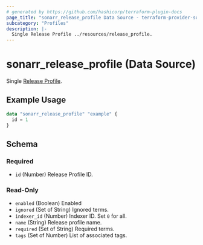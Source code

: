 ```yaml
---
# generated by https://github.com/hashicorp/terraform-plugin-docs
page_title: "sonarr_release_profile Data Source - terraform-provider-sonarr"
subcategory: "Profiles"
description: |-
  Single Release Profile ../resources/release_profile.
---
```


# sonarr_release_profile (Data Source)

[subcategory:Profiles]: #
Single [Release Profile](../resources/release_profile).

## Example Usage

```terraform
data "sonarr_release_profile" "example" {
  id = 1
}
```

<!-- schema generated by tfplugindocs -->
## Schema

### Required

- `id` (Number) Release Profile ID.

### Read-Only

- `enabled` (Boolean) Enabled
- `ignored` (Set of String) Ignored terms.
- `indexer_id` (Number) Indexer ID. Set `0` for all.
- `name` (String) Release profile name.
- `required` (Set of String) Required terms.
- `tags` (Set of Number) List of associated tags.


